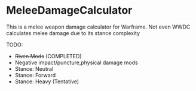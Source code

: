 # MeleeDamageCalculator

This is a melee weapon damage calculator for Warframe. Not even WWDC calculates melee damage due to its stance complexity

TODO:
 - ~~Riven Mods~~ (COMPLETED)
 - Negative impact/puncture,physical damage mods
 - Stance: Neutral
 - Stance: Forward
 - Stance: Heavy (Tentative)
